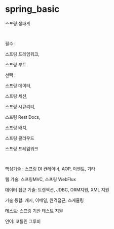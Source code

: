 # spring_basic


스프링 생태계

​

필수 :

스프링 프레임워크,

스프링 부트



선택 :​

스프링 데이터,

스프링 세션,

스프링 시큐리티,

스프링 Rest Docs,

스프링 배치,

스프링 클라우드

스프링 프레임워크

​

핵심기술 : 스프링 DI 컨테이너, AOP, 이벤트, 기타

웹 기술: 스프링MVC, 스프링 WebFlux

데이터 접근 기술: 트랜잭션, JDBC, ORM지원, XML 지원

기술 통합: 캐시, 이메일, 원격접근, 스케쥴링

테스트: 스프링 기반 테스트 지원

언어: 코틀린 그루비
